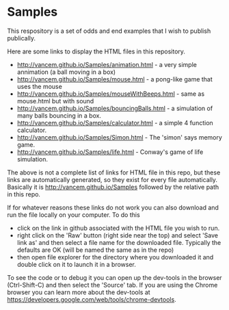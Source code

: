 # Samples

This respository is a set of odds and end examples that I wish to publish publically.

Here are some links to display the HTML files in this repository.  

  * http://vancem.github.io/Samples/animation.html - a very simple annimation (a ball moving in a box)
  * http://vancem.github.io/Samples/mouse.html - a pong-like game that uses the mouse
  * http://vancem.github.io/Samples/mouseWithBeeps.html - same as mouse.html but with sound
  * http://vancem.github.io/Samples/bouncingBalls.html - a simulation of many balls bouncing in a box.  
  * http://vancem.github.io/Samples/calculator.html - a simple 4 function calculator.  
  * http://vancem.github.io/Samples/Simon.html - The 'simon' says memory game. 
  * http://vancem.github.io/Samples/life.html - Conway's game of life simulation. 

The above is not a complete list of links for HTML file in this repo, but these links are automatically generated, so they exist 
for every file automatically.   Basically it is http://vancem.github.io/Samples followed by the relative path in this repo.   

If for whatever reasons these links do not work you can also download and run the file locally on your computer.   To do this
   * click on the link in github associated with the HTML file you wish to run.
   * right click on the 'Raw' button (right side near the top) and select 'Save link as' and then select 
     a file name for the downloaded file.  Typically the defaults are OK (will be named the same as in the repo)
   * then open file explorer for the directory where you downloaded it and double click on it to launch it in a browser.  

To see the code or to debug it you can open up the dev-tools in the browser (Ctrl-Shift-C) and then select the 'Source' tab.  If
you are using the Chrome browser you can learn more about the dev-tools at https://developers.google.com/web/tools/chrome-devtools.  

